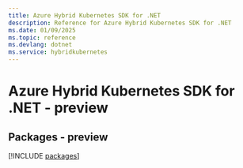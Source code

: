 ```yaml
---
title: Azure Hybrid Kubernetes SDK for .NET
description: Reference for Azure Hybrid Kubernetes SDK for .NET
ms.date: 01/09/2025
ms.topic: reference
ms.devlang: dotnet
ms.service: hybridkubernetes
---
```

# Azure Hybrid Kubernetes SDK for .NET - preview
## Packages - preview
[!INCLUDE [packages](hybrid-kubernetes-index.md)]